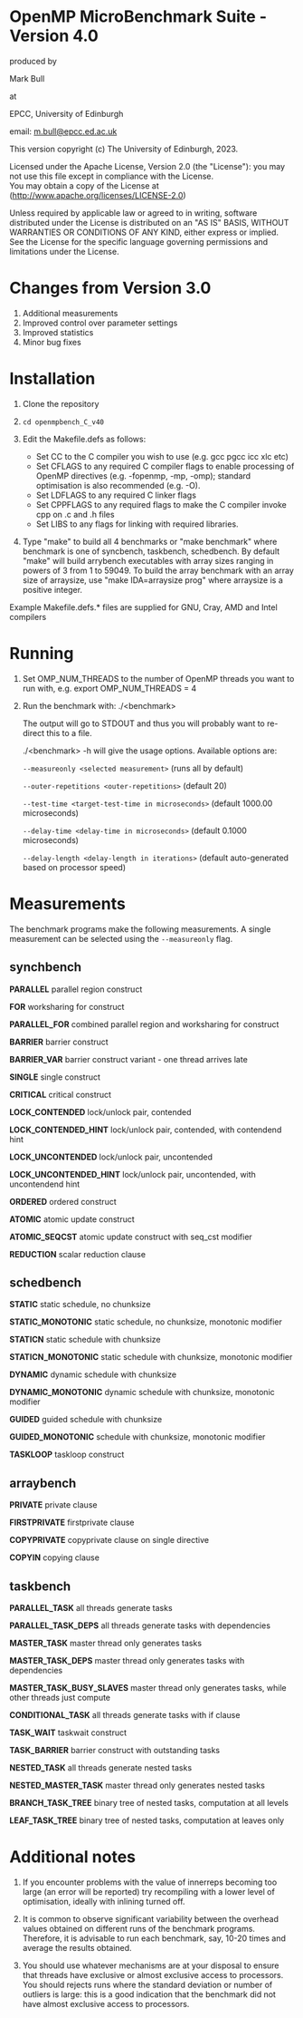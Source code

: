 
                                                                      
 #            OpenMP MicroBenchmark Suite - Version 4.0                     
                                                                           
produced by                                    
                                                                           
Mark Bull                   
                                                                          
at                                         
                                                                           
EPCC, University of Edinburgh                        
                                                                           
email: m.bull@epcc.ed.ac.uk            
                                                                           
                                                                           
This version copyright (c) The University of Edinburgh, 2023.        
                                                                           
                                                                           
Licensed under the Apache License, Version 2.0 (the "License"): you may not use this file except in compliance with the License.         
You may obtain a copy of the License at (http://www.apache.org/licenses/LICENSE-2.0)                           
                                                                           
Unless required by applicable law or agreed to in writing, software distributed under the License is distributed on an "AS IS" BASIS, WITHOUT WARRANTIES OR CONDITIONS OF ANY KIND, either express or implied. See the License for the specific language governing permissions and limitations under the License. 


# Changes from Version 3.0 

1. Additional measurements
2. Improved control over parameter settings
3. Improved statistics 
4. Minor bug fixes 


 # Installation

 1. Clone the repository
 2. `cd openmpbench_C_v40`
 3. Edit the Makefile.defs as follows:
    * Set CC to the C compiler you wish to use (e.g. gcc pgcc icc xlc etc)
    * Set CFLAGS to any required C compiler flags to enable processing of 
      OpenMP directives (e.g. -fopenmp, -mp, -omp); standard optimisation is 
      also recommended (e.g. -O).
    * Set LDFLAGS to any required C linker flags
    * Set CPPFLAGS to any required flags to 
      make the C compiler invoke cpp on .c and .h files
    * Set LIBS to any flags for linking with required libraries. 
    

3. Type "make" to build all 4 benchmarks or "make benchmark" where benchmark 
    is one of syncbench, taskbench, schedbench. By default "make" will build 
    arrybench executables with array sizes ranging in powers of 3 from 1 to 59049. To 
    build the array benchmark with an array size of arraysize, use 
    "make IDA=arraysize prog" where arraysize is a positive integer. 


Example Makefile.defs.* files are supplied for GNU, Cray, AMD and Intel compilers


# Running

1. Set OMP_NUM_THREADS to the number of OpenMP threads you want to run with, 
   e.g. export OMP_NUM_THREADS = 4
   

2. Run the benchmark with:
   ./\<benchmark\> 

   The output will go to STDOUT and thus you will probably want to re-direct 
   this to a file. 
   
   ./\<benchmark\> -h will give the usage options. Available options are: 
	
	`--measureonly <selected measurement>`  (runs all by default) 
	
	`--outer-repetitions <outer-repetitions>` (default 20)
	
	`--test-time <target-test-time in microseconds>` (default 1000.00 microseconds)
	
	`--delay-time <delay-time in microseconds>` (default 0.1000 microseconds)
	
	`--delay-length <delay-length in iterations>` (default auto-generated based on processor speed)

# Measurements
	
The benchmark programs make the following measurements. A single measurement can be selected using the `--measureonly` flag. 
	
## synchbench
	
**PARALLEL** parallel region construct
	
**FOR** worksharing for construct
	
**PARALLEL_FOR** combined parallel region and worksharing for construct 
	
**BARRIER** barrier construct
	
**BARRIER_VAR** barrier construct variant - one thread arrives late 
	
**SINGLE** single construct
	
**CRITICAL** critical construct 
	
**LOCK_CONTENDED** lock/unlock pair, contended 
	
**LOCK_CONTENDED_HINT**  lock/unlock pair, contended, with contendend hint   
	
**LOCK_UNCONTENDED** lock/unlock pair, uncontended
	
**LOCK_UNCONTENDED_HINT** lock/unlock pair, uncontended, with uncontendend hint   
	
**ORDERED** ordered construct
	
**ATOMIC** atomic update construct 
	
**ATOMIC_SEQCST** atomic update construct with seq_cst modifier
	
**REDUCTION** scalar reduction clause 
	
## schedbench

**STATIC** static schedule, no chunksize 
	
**STATIC_MONOTONIC** static schedule, no chunksize, monotonic modifier 
	
**STATICN** static schedule with chunksize
	
**STATICN_MONOTONIC** static schedule with chunksize, monotonic modifier
	
**DYNAMIC** dynamic schedule with chunksize
	
**DYNAMIC_MONOTONIC** dynamic schedule with chunksize, monotonic modifier
	
**GUIDED** guided schedule with chunksize
	
**GUIDED_MONOTONIC** schedule with chunksize, monotonic modifier
	
**TASKLOOP** taskloop construct 
	
## arraybench 
	
**PRIVATE** private clause 
	
**FIRSTPRIVATE** firstprivate clause 
	
**COPYPRIVATE** copyprivate clause on single directive 
	
**COPYIN** copying clause 
	
## taskbench

**PARALLEL_TASK** all threads generate tasks 
	
**PARALLEL_TASK_DEPS** all threads generate tasks with dependencies 
	
**MASTER_TASK** master thread only generates tasks 
	
**MASTER_TASK_DEPS** master thread only generates tasks with dependencies 
	
**MASTER_TASK_BUSY_SLAVES** master thread only generates tasks, while other threads just compute
	
**CONDITIONAL_TASK** all threads generate tasks with if clause 
	
**TASK_WAIT** taskwait construct
	
**TASK_BARRIER** barrier construct with outstanding tasks 
	
**NESTED_TASK** all threads generate nested tasks 
	
**NESTED_MASTER_TASK** master thread only generates nested tasks 
	
**BRANCH_TASK_TREE** binary tree of nested tasks, computation at all levels 
	
**LEAF_TASK_TREE** binary tree of nested tasks, computation at leaves only 

	
	
# Additional notes


 1. If you encounter problems with the value of innerreps becoming too 
    large (an error will be reported) try recompiling with a lower level of 
    optimisation, ideally with inlining turned off. 

 2. It is common to observe significant variability between the overhead 
    values obtained on different runs of the benchmark programs. Therefore, 
    it is advisable to run each benchmark, say, 10-20 times and average the 
    results obtained.

 3. You should use whatever mechanisms are at your disposal to ensure that 
    threads have exclusive or almost exclusive access to processors. You 
    should rejects runs where the standard deviation or number of outliers is 
    large: this is a good indication that the benchmark did not have almost 
    exclusive access to processors. 
